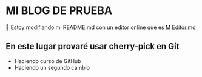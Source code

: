 # MI BLOG DE PRUEBA
🥸 Estoy modifiando mi README.md con un editor online que es [M Editor.md](https://pandao.github.io/editor.md/en.html "M Editor.md")

## En este lugar provaré usar cherry-pick en Git
* Haciendo curso de GitHub
* Haciendo un segundo cambio
